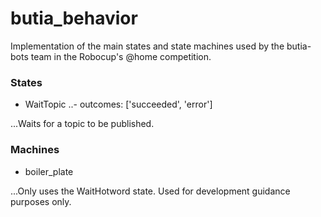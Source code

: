 # butia_behavior

Implementation of the main states and state machines used by the butia-bots
team in the Robocup's @home competition.

### States

- WaitTopic
..- outcomes: ['succeeded', 'error']

...Waits for a topic to be published.


### Machines

- boiler_plate

...Only uses the WaitHotword state. Used for development guidance purposes only.